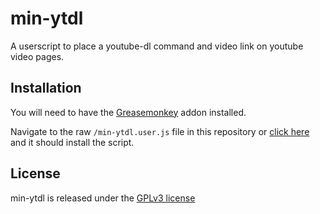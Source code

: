 min-ytdl
==============

A userscript to place a youtube-dl command and video link on youtube video pages.

Installation
---------

You will need to have the [Greasemonkey](https://addons.mozilla.org/en-US/firefox/addon/greasemonkey/) addon installed.

Navigate to the raw ```/min-ytdl.user.js``` file in this repository or [click here](https://github.com/stuartdb/min-ytdl/raw/master/min-ytdl.user.js) and it should install the script.

License
-------

min-ytdl is released under the [GPLv3 license](https://www.gnu.org/licenses/gpl.html)
